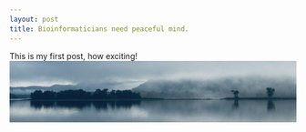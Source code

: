 ```yaml
---
layout: post
title: Bioinformaticians need peaceful mind. 
---
```


This is my first post, how exciting!
![Drag Racing](/img/mississippi_river.png)